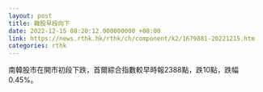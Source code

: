 ```yaml
---
layout: post
title: 韓股早段向下
date: 2022-12-15 08:20:12.000000000 +08:00
link: https://news.rthk.hk/rthk/ch/component/k2/1679881-20221215.htm
categories: rthk
---
```


南韓股市在開市初段下跌，首爾綜合指數較早時報2388點，跌10點，跌幅0.45%。
